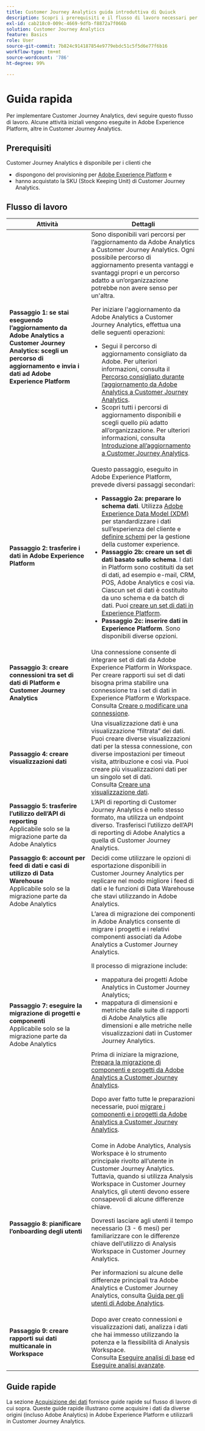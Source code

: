 ```yaml
---
title: Customer Journey Analytics guida introduttiva di Quiuck
description: Scopri i prerequisiti e il flusso di lavoro necessari per implementare Customer Journey Analytics.
exl-id: cab218c0-009c-4669-9dfb-f8872a7f066b
solution: Customer Journey Analytics
feature: Basics
role: User
source-git-commit: 7b824c914187854e9779ebdc51c5f5d6e77f6b16
workflow-type: tm+mt
source-wordcount: '786'
ht-degree: 99%

---
```


# Guida rapida

Per implementare Customer Journey Analytics, devi seguire questo flusso di lavoro. Alcune attività iniziali vengono eseguite in Adobe Experience Platform, altre in Customer Journey Analytics.

## Prerequisiti

Customer Journey Analytics è disponibile per i clienti che

* dispongono del provisioning per [Adobe Experience Platform](https://www.adobe.com/it/experience-platform.html) e
* hanno acquistato la SKU (Stock Keeping Unit) di Customer Journey Analytics.

## Flusso di lavoro

| Attività | Dettagli |
| --- | --- |
| **Passaggio 1: se stai eseguendo l’aggiornamento da Adobe Analytics a Customer Journey Analytics: scegli un percorso di aggiornamento e invia i dati ad Adobe Experience Platform** | Sono disponibili vari percorsi per l’aggiornamento da Adobe Analytics a Customer Journey Analytics. Ogni possibile percorso di aggiornamento presenta vantaggi e svantaggi propri e un percorso adatto a un’organizzazione potrebbe non avere senso per un&#39;altra. <p>Per iniziare l&#39;aggiornamento da Adobe Analytics a Customer Journey Analytics, effettua una delle seguenti operazioni:</p><ul><li>Segui il percorso di aggiornamento consigliato da Adobe. Per ulteriori informazioni, consulta il [Percorso consigliato durante l’aggiornamento da Adobe Analytics a Customer Journey Analytics](/help/getting-started/cja-upgrade/cja-upgrade-recommendations.md).</li><li>Scopri tutti i percorsi di aggiornamento disponibili e scegli quello più adatto all’organizzazione. Per ulteriori informazioni, consulta [Introduzione all’aggiornamento a Customer Journey Analytics](/help/getting-started/cja-upgrade/cja-upgrade-getstarted.md).</li></ul> |
| **Passaggio 2: trasferire i dati in Adobe Experience Platform** | Questo passaggio, eseguito in Adobe Experience Platform, prevede diversi passaggi secondari:<ul><li>**Passaggio 2a: preparare lo schema dati**. Utilizza [Adobe Experience Data Model (XDM)](https://experienceleague.adobe.com/docs/experience-platform/xdm/home.html?lang=it) per standardizzare i dati sull’esperienza del cliente e [definire schemi](https://experienceleague.adobe.com/docs/experience-platform/xdm/tutorials/create-schema-ui.html?lang=it) per la gestione della customer experience.</li><li>**Passaggio 2b: creare un set di dati basato sullo schema**. I dati in Platform sono costituiti da set di dati, ad esempio e-mail, CRM, POS, Adobe Analytics e così via. Ciascun set di dati è costituito da uno schema e da batch di dati. Puoi [creare un set di dati in Experience Platform](https://experienceleague.adobe.com/docs/platform-learn/getting-started-for-data-architects-and-data-engineers/create-datasets.html?lang=it).</li><li>**Passaggio 2c: inserire dati in Experience Platform**. Sono disponibili diverse opzioni.</li></ul> |
| **Passaggio 3: creare connessioni tra set di dati di Platform e Customer Journey Analytics** | Una connessione consente di integrare set di dati da Adobe Experience Platform in Workspace. Per creare rapporti sui set di dati bisogna prima stabilire una connessione tra i set di dati in Experience Platform e Workspace.<br>Consulta [Creare o modificare una connessione](/help/connections/create-connection.md). |
| **Passaggio 4: creare visualizzazioni dati** | Una visualizzazione dati è una visualizzazione “filtrata” dei dati. Puoi creare diverse visualizzazioni dati per la stessa connessione, con diverse impostazioni per timeout visita, attribuzione e così via. Puoi creare più visualizzazioni dati per un singolo set di dati.<br>Consulta [Creare una visualizzazione dati](/help/data-views/create-dataview.md). |
| **Passaggio 5: trasferire l’utilizzo dell’API di reporting**</br> Applicabile solo se la migrazione parte da Adobe Analytics | L’API di reporting di Customer Journey Analytics è nello stesso formato, ma utilizza un endpoint diverso. Trasferisci l’utilizzo dell’API di reporting di Adobe Analytics a quella di Customer Journey Analytics. |
| **Passaggio 6: account per feed di dati e casi di utilizzo di Data Warehouse**</br> Applicabile solo se la migrazione parte da Adobe Analytics | Decidi come utilizzare le opzioni di esportazione disponibili in Customer Journey Analytics per replicare nel modo migliore i feed di dati e le funzioni di Data Warehouse che stavi utilizzando in Adobe Analytics. <!-- link to docs Rob is creating --> |
| **Passaggio 7: eseguire la migrazione di progetti e componenti**</br> Applicabile solo se la migrazione parte da Adobe Analytics | L’area di migrazione dei componenti in Adobe Analytics consente di migrare i progetti e i relativi componenti associati da Adobe Analytics a Customer Journey Analytics.<p>Il processo di migrazione include:</p><ul><li>mappatura dei progetti Adobe Analytics in Customer Journey Analytics;</li><li>mappatura di dimensioni e metriche dalle suite di rapporti di Adobe Analytics alle dimensioni e alle metriche nelle visualizzazioni dati in Customer Journey Analytics.</li></ul><p>Prima di iniziare la migrazione, [Prepara la migrazione di componenti e progetti da Adobe Analytics a Customer Journey Analytics](https://experienceleague.adobe.com/docs/analytics/admin/admin-tools/component-migration/prepare-component-migration.html?lang=it).</p><p>Dopo aver fatto tutte le preparazioni necessarie, puoi [migrare i componenti e i progetti da Adobe Analytics a Customer Journey Analytics](https://experienceleague.adobe.com/docs/analytics/admin/admin-tools/component-migration/component-migration.html?lang=it).</p> |
| **Passaggio 8: pianificare l’onboarding degli utenti** | Come in Adobe Analytics, Analysis Workspace è lo strumento principale rivolto all’utente in Customer Journey Analytics. Tuttavia, quando si utilizza Analysis Workspace in Customer Journey Analytics, gli utenti devono essere consapevoli di alcune differenze chiave.<p>Dovresti lasciare agli utenti il tempo necessario (3 - 6 mesi) per familiarizzare con le differenze chiave dell’utilizzo di Analysis Workspace in Customer Journey Analytics.</p><p>Per informazioni su alcune delle differenze principali tra Adobe Analytics e Customer Journey Analytics, consulta [Guida per gli utenti di Adobe Analytics](/help/getting-started/aa-to-cja-user.md).</p> |
| **Passaggio 9: creare rapporti sui dati multicanale in Workspace** | Dopo aver creato connessioni e visualizzazioni dati, analizza i dati che hai immesso utilizzando la potenza e la flessibilità di Analysis Workspace.<br>Consulta [Eseguire analisi di base](/help/analysis-workspace/perform-basic-analysis.md) ed [Eseguire analisi avanzate](/help/analysis-workspace/perform-adv-analysis.md). |

## Guide rapide

La sezione [Acquisizione dei dati](../data-ingestion/data-ingestion.md) fornisce guide rapide sul flusso di lavoro di cui sopra. Queste guide rapide illustrano come acquisire i dati da diverse origini (incluso Adobe Analytics) in Adobe Experience Platform e utilizzarli in Customer Journey Analytics.
